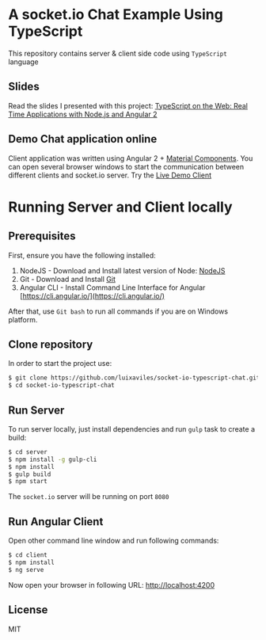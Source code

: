 A socket.io Chat Example Using TypeScript
=========================================

This repository contains server & client side code using `TypeScript` language

## Slides
Read the slides I presented with this project: [TypeScript on the Web: Real Time Applications with Node.js and Angular 2](https://luixaviles.github.io/socket-io-typescript-chat)

## Demo Chat application online
Client application was written using Angular 2 + [Material Components](https://material.angular.io/).
You can open several browser windows to start the communication between different clients and socket.io server.
Try the [Live Demo Client](https://goo.gl/BpGvpD)

# Running Server and Client locally
## Prerequisites

First, ensure you have the following installed:

1. NodeJS - Download and Install latest version of Node: [NodeJS](http://http://nodejs.org)
2. Git - Download and Install [Git](http://git-scm.com)
3. Angular CLI - Install Command Line Interface for Angular [https://cli.angular.io/](https://cli.angular.io/)

After that, use `Git bash` to run all commands if you are on Windows platform.

## Clone repository

In order to start the project use:

```bash
$ git clone https://github.com/luixaviles/socket-io-typescript-chat.git
$ cd socket-io-typescript-chat
```

## Run Server

To run server locally, just install dependencies and run `gulp` task to create a build:

```bash
$ cd server
$ npm install -g gulp-cli
$ npm install
$ gulp build
$ npm start
```


The `socket.io` server will be running on port `8080`

## Run Angular Client

Open other command line window and run following commands:

```bash
$ cd client
$ npm install
$ ng serve
```

Now open your browser in following URL: [http://localhost:4200](http://localhost:4200/)

## License

MIT
